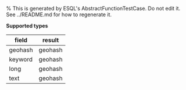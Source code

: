 % This is generated by ESQL's AbstractFunctionTestCase. Do not edit it. See ../README.md for how to regenerate it.

**Supported types**

| field | result |
| --- | --- |
| geohash | geohash |
| keyword | geohash |
| long | geohash |
| text | geohash |


